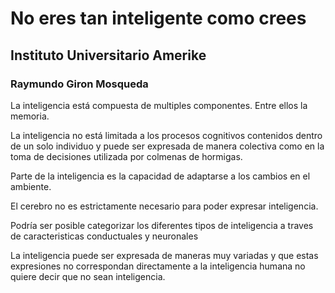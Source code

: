 # No eres tan inteligente como crees

## Instituto Universitario Amerike

### Raymundo Giron Mosqueda

La inteligencia está compuesta de multiples componentes. Entre ellos la memoria.

La inteligencia no está limitada a los procesos cognitivos contenidos dentro de un solo individuo y puede ser expresada de manera colectiva como en la toma de decisiones utilizada por colmenas de hormigas.

Parte de la inteligencia es la capacidad de adaptarse a los cambios en el ambiente.

El cerebro no es estrictamente necesario para poder expresar inteligencia.

Podría ser posible categorizar los diferentes tipos de inteligencia a traves de caracteristicas conductuales y neuronales

La inteligencia puede ser expresada de maneras muy variadas y que estas expresiones no correspondan directamente a la inteligencia humana no quiere decir que no sean inteligencia.